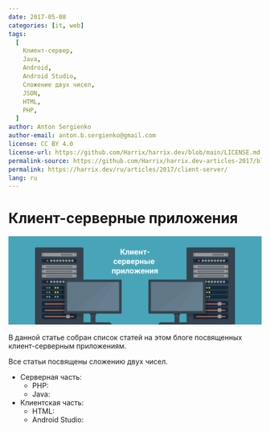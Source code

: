 ```yaml
---
date: 2017-05-08
categories: [it, web]
tags:
  [
    Клиент-сервер,
    Java,
    Android,
    Android Studio,
    Сложение двух чисел,
    JSON,
    HTML,
    PHP,
  ]
author: Anton Sergienko
author-email: anton.b.sergienko@gmail.com
license: CC BY 4.0
license-url: https://github.com/Harrix/harrix.dev/blob/main/LICENSE.md
permalink-source: https://github.com/Harrix/harrix.dev-articles-2017/blob/main/client-server/client-server.md
permalink: https://harrix.dev/ru/articles/2017/client-server/
lang: ru
---
```


# Клиент-серверные приложения

![Featured image](featured-image.svg)

В данной статье собран список статей на этом блоге посвященных клиент-серверным приложениям.

Все статьи посвящены сложению двух чисел.

- Серверная часть:
  - PHP:
  - Java:
- Клиентская часть:
  - HTML:
  - Android Studio:
